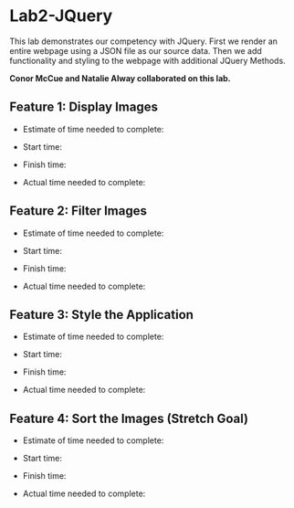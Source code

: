 # Lab2-JQuery
This lab demonstrates our competency with JQuery. First we render an entire webpage using a JSON file as our source data. Then we add functionality and styling to the webpage with additional JQuery Methods. 

**Conor McCue and Natalie Alway collaborated on this lab.**
## Feature 1: Display Images

* Estimate of time needed to complete: 

* Start time: 

* Finish time: 

* Actual time needed to complete: 

## Feature 2: Filter Images

* Estimate of time needed to complete: 

* Start time: 

* Finish time: 

* Actual time needed to complete: 

## Feature 3: Style the Application

* Estimate of time needed to complete: 

* Start time: 

* Finish time: 

* Actual time needed to complete: 

## Feature 4: Sort the Images (Stretch Goal)

* Estimate of time needed to complete: 

* Start time: 

* Finish time: 

* Actual time needed to complete: 